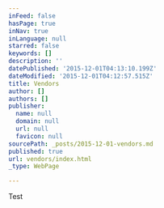 ```yaml
---
inFeed: false
hasPage: true
inNav: true
inLanguage: null
starred: false
keywords: []
description: ''
datePublished: '2015-12-01T04:13:10.199Z'
dateModified: '2015-12-01T04:12:57.515Z'
title: Vendors
author: []
authors: []
publisher:
  name: null
  domain: null
  url: null
  favicon: null
sourcePath: _posts/2015-12-01-vendors.md
published: true
url: vendors/index.html
_type: WebPage

---
```

Test
